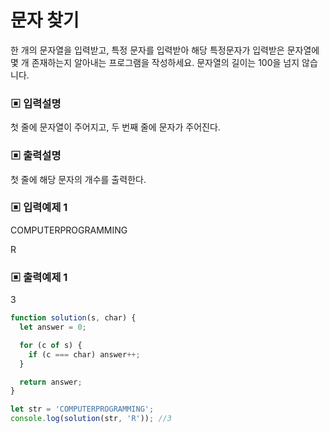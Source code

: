 # 문자 찾기

한 개의 문자열을 입력받고, 특정 문자를 입력받아 해당 특정문자가 입력받은 문자열에 몇 개 존재하는지 알아내는 프로그램을 작성하세요. 문자열의 길이는 100을 넘지 않습니다.

### ▣ 입력설명

첫 줄에 문자열이 주어지고, 두 번째 줄에 문자가 주어진다.

### ▣ 출력설명

첫 줄에 해당 문자의 개수를 출력한다.

### ▣ 입력예제 1

COMPUTERPROGRAMMING

R

### ▣ 출력예제 1

3

```javascript
function solution(s, char) {
  let answer = 0;

  for (c of s) {
    if (c === char) answer++;
  }

  return answer;
}

let str = 'COMPUTERPROGRAMMING';
console.log(solution(str, 'R')); //3
```
